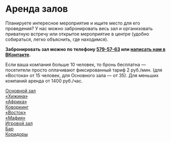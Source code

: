 # Аренда залов

Планируете интересное мероприятие и ищите место для его проведения? У нас можно забронировать весь зал и организовать приватную встречу или открытое мероприятие в центре (удобно собираться, легко объяснить, где находимся).

**Забронировать зал можно по телефону <a href="tel:+78125795763">579-57-63</a> или [написать нам в ВКонтакте](//vk.com/gim1281604).**

Если ваша компания больше 10 человек, то бронь бесплатна — посетители просто оплачивают фиксированный тариф 2 руб./мин. (для «Востока» от 15 человек, для Основного зала — от 35). Для меньших компаний аренда от 1400 руб./час.

<div class="row">
  <div class="col-sm-4">
    <a href="#" class="thumbnail">
      <img src="http://placehold.it/450x350" class="img-responsive" alt="">
      <div class="caption text-xs-center">
        Основной зал
      </div>
    </a>
  </div>
  <div class="col-sm-4">
    <a href="#" class="thumbnail">
      <img src="http://placehold.it/450x350" class="img-responsive" alt="">
      <div class="caption text-xs-center">
        «Хижина»
      </div>
    </a>
  </div>
  <div class="col-sm-4">
    <a href="#" class="thumbnail">
      <img src="http://placehold.it/450x350" class="img-responsive" alt="">
      <div class="caption text-xs-center">
        «Африка»
      </div>
    </a>
  </div>
</div>
<div class="row">
  <div class="col-sm-4">
    <a href="#" class="thumbnail">
      <img src="http://placehold.it/450x350" class="img-responsive" alt="">
      <div class="caption text-xs-center">
        Коворкинг
      </div>
    </a>
  </div>
  <div class="col-sm-4">
    <a href="#" class="thumbnail">
      <img src="http://placehold.it/450x350" class="img-responsive" alt="">
      <div class="caption text-xs-center">
        «Восток»
      </div>
    </a>
  </div>
  <div class="col-sm-4">
    <a href="#" class="thumbnail">
      <img src="http://placehold.it/450x350" class="img-responsive" alt="">
      <div class="caption text-xs-center">
        «Мафия»
      </div>
    </a>
  </div>
</div>
<div class="row">
  <div class="col-sm-4">
    <a href="#" class="thumbnail">
      <img src="http://placehold.it/450x350" class="img-responsive" alt="">
      <div class="caption text-xs-center">
        Игровой зал
      </div>
    </a>
  </div>
  <div class="col-sm-4">
    <a href="#" class="thumbnail">
      <img src="http://placehold.it/450x350" class="img-responsive" alt="">
      <div class="caption text-xs-center">
        Бар
      </div>
    </a>
  </div>
  <div class="col-sm-4">
    <a href="#" class="thumbnail">
      <img src="http://placehold.it/450x350" class="img-responsive" alt="">
      <div class="caption text-xs-center">
        Коридоры
      </div>
    </a>
  </div>
</div>